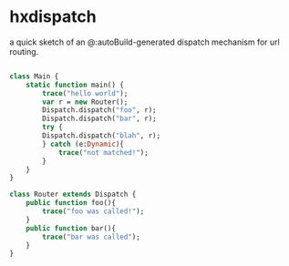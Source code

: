 # hxdispatch
a quick sketch of an @:autoBuild-generated dispatch mechanism for url routing.

```haxe

class Main {
    static function main() {
        trace("hello world");
        var r = new Router(); 
        Dispatch.dispatch("foo", r);
        Dispatch.dispatch("bar", r);
        try {
        Dispatch.dispatch("blah", r);
        } catch (e:Dynamic){
            trace("not matched!");
        }
    }
}

class Router extends Dispatch {
    public function foo(){
        trace("foo was called!");
    }
    public function bar(){
        trace("bar was called");
    }
}
```
